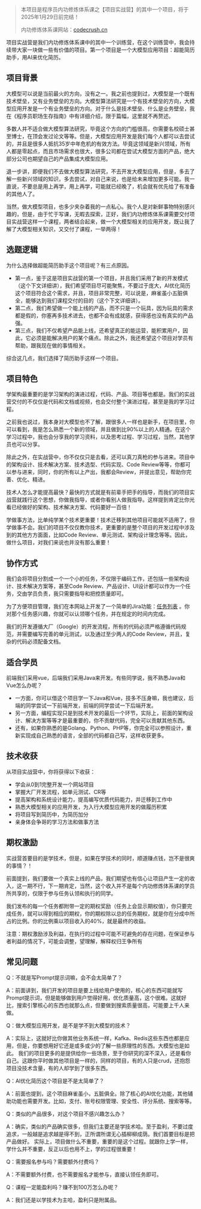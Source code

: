 > 本项目是程序员内功修炼体系课之【项目实战营】的其中一个项目，将于2025年1月29日前完结！
>
> 内功修炼体系课网站：[codecrush.cn](https://www.codecrush.cn)


项目实战营是我们内功修炼体系课中的其中一个训练营，在这个训练营中，我会持续带大家一块做一些有价值的项目。第一个项目是一个大模型应用项目：超能简历助手，用AI来优化简历。

## 项目背景
大模型可以说是当前最火的方向，没有之一。我之前也提到过，大模型是一个既有技术壁垒，又有业务壁垒的方向。大模型算法研究是一个有技术壁垒的方向，大模型应用开发是一个有业务壁垒的方向。对于什么是技术壁垒、什么是业务壁垒，我在《程序员职场生存指南》中有详细介绍，限于篇幅，这里就不再赘述。

多数人并不适合做大模型算法研究，毕竟这个方向的门槛很高，你需要名校硕士甚至博士，在顶会发过论文等等。但是，大模型应用开发是我们每个人都可以去尝试的，并且是很多人抵抗35岁中年危机的有效方法。毕竟这领域是新兴领域，所有人都是零起点，而且市场需求也很大，很多公司都在尝试大模型方面的产品，绝大部分公司也期望自己的产品集成大模型应用。

退一步讲，即便我们不去做大模型算法研究，不去开发大模型应用，但是，多去了解一些新兴领域的知识，多去尝试，对自己来说，也是给未来增加更多可能。我一直说，不要总是用上再学，用上再学，可能就已经晚了，机会就有优先给了有准备的其他人了。

当然，做大模型项目，也多少夹杂着我的一点私心。我个人是对新鲜事物特别感兴趣的，但是，由于忙于写课，无暇去探索，正好，我们内功修炼体系课需要交付项目实战营这样一个课程，两者结合起来，做一个大模型相关的应用开发，既让我了解了大模型相关知识，又交付了课程，一举两得！

## 选题逻辑
为什么选择做超能简历助手这个项目呢？有三点原因。
- 第一点，鉴于这是项目实战营的第一个项目，并且我们采用了新的开发模式（这个下文详细讲），我们希望项目尽可能聚焦，不要过于庞大，AI优化简历这个项目符合这个需求，并且，项目非常完整，可以说是，麻雀虽小五脏俱全，能够达到我们课程交付的目的（这个下文详细讲）。
- 第二点，我们希望做一个能上线的产品，而不只是一个玩具，因为玩具的需求都是假的，你塞再多技术进去，也都不会有成就感，获得感也没有真实的产品强。
- 第三点，我们不仅希望产品能上线，还希望真正的能运营，能积累用户，因此，它必须是能解决用户的某个痛点。除此之外，我还希望这个项目对学员有帮助，跟我现在做的事情相关。

综合这几点，我们选择了简历助手这样一个项目。

## 项目特色
学架构最重要的是学习架构的演进过程，代码、产品、项目等也都是。我们的实战营交付的不仅仅是代码和文档或视频，也会交付整个演进过程，甚至是我的学习过程。

之前我也说过，我本身对大模型也不了解，跟很多人一样也是新手，在项目里，你可以看到，我是怎么熟悉一个新的领域，并且做到比90%以上的人精通。在这个学习过程中，我也会分享我的学习资料，以及思考过程、学习过程，当然，其他学员也可以分享。

除此之外，在实战营中，你不仅仅只是去看，还可以真刀真枪的参与进来。项目中的架构设计、技术解决方案、技术选型、代码实现、Code Review等等，你都可以参与进来，同时，你的所有以上产出，我都会Review，并提出意见，帮助你完善、优化、精进。

技术人怎么才能提高最快？最快的方式就是有前辈手把手的指导，而我们的项目实战营就践行这个思想，你做我指导，或者你看别人做我指导。这样提到肯定比你光看已经做好的架构、技术解决方案、代码要好一百倍！

学做事方法，比单纯学某个技术更重要！技术迁移到其他项目可能就不适用了，但学做事不会。我们的项目不仅仅教你技术，更重要的是整个项目的开发过程中涉及到的其他方方面面，比如Code Review、单元测试、架构设计理念等等。因此，做什么项目，对我们来说也并没有那么重要！

## 协作方式
我们会将项目分割成一个一个小的任务，不仅限于编码工作，还包括一些架构设计、技术解决方案等，甚至Code Review、产品设计、UI设计都可以作为一个任务，交由学员负责，我只需要指导和把控质量即可。

为了方便项目管理，我们在本网站上开发了一个简单的Jira功能：[任务列表](https://www.codecrush.cn/practice/8228/task ) 。你对那个任务感兴趣，你就可以认领哪个任务，并在规定的时间内完成。

我们的开发遵循大厂（Google）的开发流程，所有的代码必须严格遵循代码规范，并需要编写完善的单元测试，以及通过至少两人的Code Review，并且，复杂的代码必须配备文档。

## 适合学员
前端我们采用vue，后端我们采用Java来开发。有些同学说，我不熟悉Java和Vue怎么办呢？

- 一方面，你可以借这个项目学一下Java和Vue，技多不压身嘛，我也建议，后端的同学尝试一下前端开发，前端的同学尝试一下后端开发。
- 另一方面，编程实现只是到技术开发的最后一个环节，实际上，前面的架构设计、解决方案等等才是最重要的，你不贡献代码，完全可以贡献其他东西。
- 还有，如果你熟悉的是Golang、Python、PHP等，你完全可以参照设计，重新实现成自己熟悉的语言，全部的代码都自己写，这样收获更多。

## 技术收获
从项目实战营中，你将获得以下收获：
- 学会从0到1完整开发一个网站项目
- 掌握大厂开发流程，如单元测试、CR等
- 提高架构和系统设计能力，提高编写优质代码能力，并迁移到工作中
- 熟悉大模型相关的应用开发，为入行大模型应用开发的做履历积累
- 将项目写到简历中，为简历加分
- 亲身体会争哥的学习方法和做事方法

## 期权激励
实战营首要目的是学技术，但是，如果在学技术的同时，顺道赚点钱，岂不是很爽的事情？！

前面提到，我们要做一个真实上线的产品，我们期望也有信心让项目产生一定的收入，这一期不行，下一期肯定，当然，这个收入并不是每个内功修炼体系课的学员所共享的，仅限于参与任务认领和执行的同学。

我们发布的每一个任务都附带一定的期权奖励（任务上会显示期权值），你只要完成任务，就可以得到相应的期权，你的期权除以总的任务期权，就是你在分成中所占的比例。你的比例乘以项目收入的40%，就是最终的收益。

注意：期权激励涉及利益，在执行的过程中可能不可避免的存在问题，在保证参与者利益的情况下，可能会调整，望理解，解释权归王争所有

## 常见问题

Q：不就是写Prompt提示词嘛，会不会太简单了？

A：前面讲到，我们开发的项目是要上线给用户使用的，核心的东西可能就写Prompt提示词，但是能够做到用户觉得好用，优化质量高，这个很难。这就好比，搜索引擎核心的东西也就那么点，但要做到搜索质量很高，可能要上千人来做。

Q：做大模型应用开发，是不是学不到大模型的技术？

A：实际上，这就好比你做其他业务系统一样，Kafka、Redis这些东西也都是应用，但是，你要想用好它还是或多或少的了解一些原理性的东西。大模型也是如此。
我们的项目更多的是提供给你一些场景，至于你研究的深不深入，还是看你自己。这跟你平时做其他项目是一样的，同样的项目，有的人只是crud，还抱怨项目没技术含量，有的人却学到了很多东西。

Q：AI优化简历这个项目是不是太简单了？

A：前面也提到，这个项目麻雀虽小，五脏俱全。除了核心的AI优化功能，其他辅助功能也需要开发。比如，支付、账号权限管理、安全性、评分系统、搜索等等。

Q：类似的产品很多，对这个项目不感兴趣怎么办？

A：确实，类似的产品确实很多，但我们主要还是学技术哈。至于盈利，不要过度追求，一般越是追求越是得不到，正所谓所谓无心插柳柳成荫。我们首要目标是把产品做好。
实际上，项目做什么不重要，重要的是这个过程。就跟你上学一样，学什么并不重要，反正以后也用不上，学的过程很重要！

Q：需要报名参与吗？需要额外付费吗？

A：不需要额外付费，也不需要报名才能参与，直接认领任务即可。

Q：课程一定能盈利吗？赚不到100万怎么办呢？

A：我们还是以学技术为主哈，盈利只是附属品。
